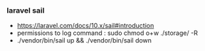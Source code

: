 ### laravel sail
- https://laravel.com/docs/10.x/sail#introduction
- permissions to log command : sudo chmod o+w ./storage/ -R
- ./vendor/bin/sail up && ./vendor/bin/sail down
